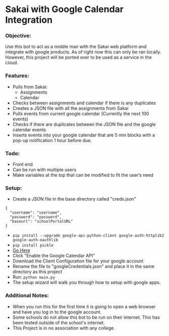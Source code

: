 # Sakai with Google Calendar Integration
### Objective:
Use this bot to act as a middle man with the Sakai web platform and integrate with google products. As of right now this can only be ran locally.
However, this project will be ported over to be used as a service in the cloud. 

### Features:
- Pulls from Sakai:
  - Assignments
  - Calendar
- Checks between assignments and calendar if there is any duplicates
- Creates a JSON file with all the assignments from Sakai
- Pulls events from current google calendar (Currently the next 100 events)
- Checks if there are duplicates between the JSON file and the google calendar events
- Inserts events into your google calendar that are 5 min blocks with a pop-up notification 1 hour before due.

### Todo:
- Front end
- Can be run with multiple users
- Make variables at the top that can be modified to fit the user’s need


### Setup:
- Create a JSON file in the base directory called "creds.json"
```
{
  "username": "username",
  "password": "password",
  "baseurl": "schoolPortalURL"
}
```
- ```pip install --upgrade google-api-python-client google-auth-httplib2 google-auth-oauthlib```
- ```pip install pickle```
- [Go Here](https://developers.google.com/calendar/quickstart/python) 
- Click "Enable the Google Calendar API"
- Download the Client Configuration file for your google account
- Rename the file to "googleCredentials.json" and place it in the same directory as this project
- Run: ```python main.py```
- The setup wizard will walk you through how to setup with google apps.
 
 ### Additional Notes:
 - When you run this for the first time it is going to open a web browser and have you log in to the google account.
 - Some schools do not allow this bot to be run on their internet. This has been tested outside of the school's internet. 
 - This Project is in no association with any college.
